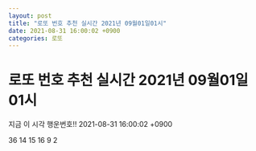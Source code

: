 ```yaml
---
layout: post
title: "로또 번호 추천 실시간 2021년 09월01일01시"
date: 2021-08-31 16:00:02 +0900
categories: 로또
---
```


# 로또 번호 추천 실시간 2021년 09월01일01시

지금 이 시각 행운번호!! 2021-08-31 16:00:02 +0900

 36  14  15  16  9  2 

